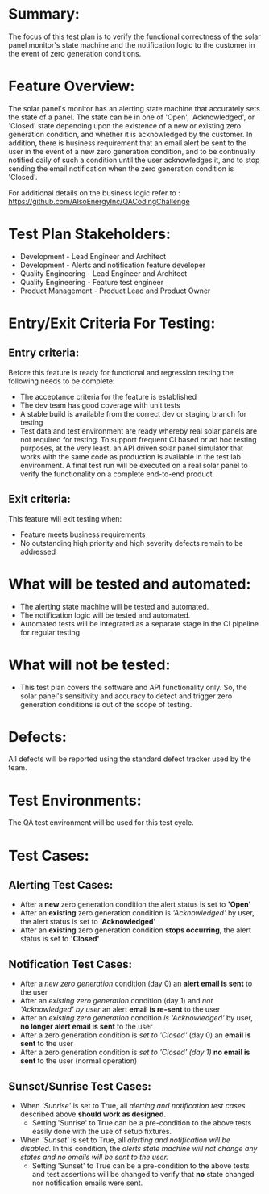 # Summary:

The focus of this test plan is to verify the functional correctness of the solar panel monitor's state machine 
and the notification logic to the customer in the event of zero generation conditions.

# Feature Overview:

The solar panel's monitor has an alerting state machine that accurately sets the state of a panel. 
The state can be in one of 'Open', 'Acknowledged', or 'Closed' state depending upon the existence
of a new or existing zero generation condition, and whether it is acknowledged by the customer.
In addition, there is business requirement that an email alert be sent to the user in the event of a new zero
generation condition, and to be continually notified daily of such a condition until the user acknowledges it, and 
to stop sending the email notification when the zero generation condition is 'Closed'. 

For additional details on the business logic refer to : https://github.com/AlsoEnergyInc/QACodingChallenge

# Test Plan Stakeholders:

- Development - Lead Engineer and Architect
- Development - Alerts and notification feature developer
- Quality Engineering - Lead Engineer and Architect
- Quality Engineering - Feature test engineer
- Product Management - Product Lead and Product Owner

# Entry/Exit Criteria For Testing:

## Entry criteria:

Before this feature is ready for functional and regression testing the following needs to be complete:
- The acceptance criteria for the feature is established 
- The dev team has good coverage with unit tests
- A stable build is available from the correct dev or staging branch for testing
- Test data and test environment are ready whereby real solar panels are not required for testing. 
To support frequent CI based or ad hoc testing purposes, at the very least, an API driven solar panel 
simulator that works with the same code as production is available in the test lab environment. A final
test run will be executed on a real solar panel to verify the functionality on a complete end-to-end product.


## Exit criteria:

This feature will exit testing when:
- Feature meets business requirements
- No outstanding high priority and high severity defects remain to be addressed

# What will be tested and automated:
- The alerting state machine will be tested and automated. 
- The notification logic will be tested and automated.
- Automated tests will be integrated as a separate stage in the CI pipeline for regular testing

# What will not be tested:
- This test plan covers the software and API functionality only. So, the solar panel's sensitivity and 
accuracy to detect and trigger zero generation conditions is out of the scope of testing.

# Defects:
All defects will be reported using the standard defect tracker used by the team.

# Test Environments:
The QA test environment will be used for this test cycle.

# Test Cases:

## Alerting Test Cases:

- After a **new** zero generation condition the alert status is set to **'Open'**
- After an **existing** zero generation condition is *'Acknowledged'* by user, the alert status is set to **'Acknowledged'**
- After an **existing** zero generation condition **stops occurring**, the alert status is set to **'Closed'**

## Notification Test Cases:

- After a *new zero generation* condition (day 0) an **alert email is sent** to the user
- After an *existing zero generation* condition (day 1) and *not  'Acknowledged' by user* an alert **email is re-sent** to the user
- After an *existing zero generation* condition *is 'Acknowledged'* by user, **no longer alert email is sent** to the user
- After a zero generation condition is *set to 'Closed'* (day 0) an **email is sent** to the user
- After a zero generation condition is *set to 'Closed' (day 1)* **no email is sent** to the user (normal operation)

## Sunset/Sunrise Test Cases:

- When *'Sunrise'* is set to True, all *alerting and notification test cases* described above **should work as designed.**
    - Setting 'Sunrise' to True can be a pre-condition to the above tests easily done with the use of setup fixtures.
- When *'Sunset'* is set to True, all *alerting and notification will be disabled*. In this condition, the *alerts state 
machine will not change any states and no emails will be sent to the user.*
    - Setting 'Sunset' to True can be a pre-condition to the above tests and test assertions will be changed to verify 
    that **no** state changed nor notification emails were sent.